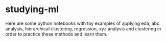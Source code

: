 # studying-ml
Here are some python notebooks with toy examples of applying eda, abc analysis, hierarchical clustering, regression, xyz analysis and clustering in order to practice these methods and learn them.
